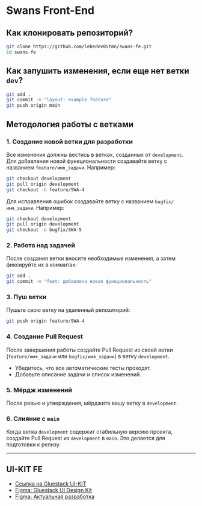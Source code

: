 
# Swans Front-End

## Как клонировать репозиторий?

```bash
git clone https://github.com/lebedev05tmn/swans-fe.git
cd swans-fe
```

## Как запушить изменения, если еще нет ветки `dev`?

```bash
git add .
git commit -m "layout: example feature"
git push origin main
```

## Методология работы с ветками

### 1. Создание новой ветки для разработки
Все изменения должны вестись в ветках, созданных от `development`.  
Для добавления новой функциональности создавайте ветку с названием `feature/имя_задачи`. Например:
```bash
git checkout development
git pull origin development
git checkout -b feature/SWA-4
```

Для исправления ошибок создавайте ветку с названием `bugfix/имя_задачи`. Например:
```bash
git checkout development
git pull origin development
git checkout -b bugfix/SWA-5
```

### 2. Работа над задачей
После создания ветки вносите необходимые изменения, а затем фиксируйте их в коммитах:
```bash
git add .
git commit -m "feat: добавлена новая функциональность"
```

### 3. Пуш ветки
Пушьте свою ветку на удаленный репозиторий:
```bash
git push origin feature/SWA-4
```

### 4. Создание Pull Request
После завершения работы создайте Pull Request из своей ветки (`feature/имя_задачи` или `bugfix/имя_задачи`) в ветку `development`.

- Убедитесь, что все автоматические тесты проходят.
- Добавьте описание задачи и список изменений.

### 5. Мёрдж изменений
После ревью и утверждения, мёрджите вашу ветку в `development`.

### 6. Слияние с `main`
Когда ветка `development` содержит стабильную версию проекта, создайте Pull Request из `development` в `main`. Это делается для подготовки к релизу.

---

## UI-KIT FE
- [Ссылка на Gluestack UI-KIT](https://gluestack.io/)
- [Figma: Gluestack UI Design Kit](https://www.figma.com/community/file/1358053104938234615/gluestack-ui-v2-0-design-kit)
- [Figma: Актуальная разработка](https://www.figma.com/design/Dc7Udvm94UvYIdK0eiG9B0/Swans-project?node-id=0-1&t=p5YUeWB4GgeNrt9S-1)
